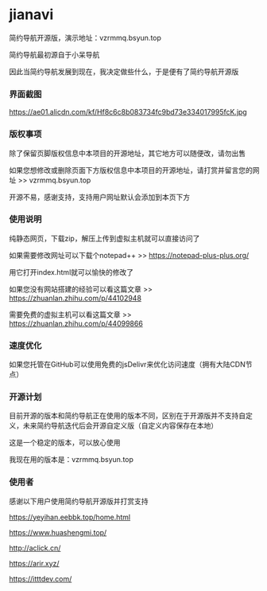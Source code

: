 # jianavi

简约导航开源版，演示地址：vzrmmq.bsyun.top

简约导航最初源自于小呆导航

因此当简约导航发展到现在，我决定做些什么，于是便有了简约导航开源版

### 界面截图

https://ae01.alicdn.com/kf/Hf8c6c8b083734fc9bd73e334017995fcK.jpg

### 版权事项

除了保留页脚版权信息中本项目的开源地址，其它地方可以随便改，请勿出售

如果您想修改或删除页面下方版权信息中本项目的开源地址，请打赏并留言您的网址 >> vzrmmq.bsyun.top

开源不易，感谢支持，支持用户网址默认会添加到本页下方

### 使用说明

纯静态网页，下载zip，解压上传到虚拟主机就可以直接访问了

如果需要修改网址可以下载个notepad++ >> https://notepad-plus-plus.org/

用它打开index.html就可以愉快的修改了

如果您没有网站搭建的经验可以看这篇文章 >> https://zhuanlan.zhihu.com/p/44102948

需要免费的虚拟主机可以看这篇文章 >> https://zhuanlan.zhihu.com/p/44099866

### 速度优化

如果您托管在GitHub可以使用免费的jsDelivr来优化访问速度（拥有大陆CDN节点）

### 开源计划

目前开源的版本和简约导航正在使用的版本不同，区别在于开源版并不支持自定义，未来简约导航迭代后会开源自定义版（自定义内容保存在本地）

这是一个稳定的版本，可以放心使用

我现在用的版本是：vzrmmq.bsyun.top

### 使用者

感谢以下用户使用简约导航开源版并打赏支持

https://yeyihan.eebbk.top/home.html

https://www.huashengmi.top/

http://aclick.cn/

https://arir.xyz/

https://itttdev.com/


